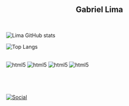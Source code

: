 
<div>
<h2 style="text-align: center">Gabriel Lima</h2>
</div>





<div style=""><br/>

![Lima GitHub stats](https://github-readme-stats.vercel.app/api?username=GabrielLima2803&show_icons=true&theme=dark)

![Top Langs](https://github-readme-stats.vercel.app/api/top-langs/?username=GabrielLima2803&layout=compact&theme=dark)
</div>


<div style="display: inline_block"><br/>
    <img align="center" alt="html5" src="https://img.shields.io/badge/HTML5-E34F26?style=for-the-badge&logo=html5&logoColor=white" />
        <img align="center" alt="html5" src="https://img.shields.io/badge/CSS3-1572B6?style=for-the-badge&logo=css3&logoColor=white" />
            <img align="center" alt="html5" src="https://img.shields.io/badge/JavaScript-323330?style=for-the-badge&logo=javascript&logoColor=F7DF1E" />
              <img align="center" alt="html5" src="https://img.shields.io/badge/Vue.js-35495E?style=for-the-badge&logo=vue.js&logoColor=4FC08D" />
              
</div>

#

<br/>

[![Social](https://img.shields.io/badge/Instagram-E4405F?style=for-the-badge&logo=instagram&logoColor=white)](https://www.instagram.com/_.lima1/)

